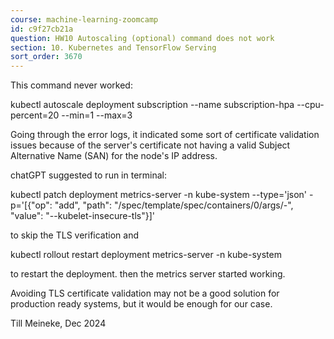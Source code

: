 ```yaml
---
course: machine-learning-zoomcamp
id: c9f27cb21a
question: HW10 Autoscaling (optional) command does not work
section: 10. Kubernetes and TensorFlow Serving
sort_order: 3670
---
```


This command never worked:

kubectl autoscale deployment subscription --name subscription-hpa --cpu-percent=20 --min=1 --max=3

Going through the error logs, it indicated some sort of certificate validation issues because of the server's certificate not having a valid Subject Alternative Name (SAN) for the node's IP address.

chatGPT suggested to run in terminal:

kubectl patch deployment metrics-server -n kube-system --type='json' -p='[{"op": "add", "path": "/spec/template/spec/containers/0/args/-", "value": "--kubelet-insecure-tls"}]'

to skip the TLS verification and

kubectl rollout restart deployment metrics-server -n kube-system

to restart the deployment. then the metrics server started working.

Avoiding TLS certificate validation may not be a good solution for production ready systems, but it would be enough for our case.

Till Meineke, Dec 2024


